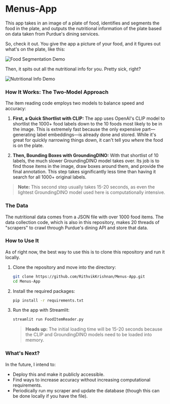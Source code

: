 # Menus-App

This app takes in an image of a plate of food, identifies and segments the food in the plate, and outputs the nutritional information of the plate based on data taken from Purdue's dining services.

So, check it out. You give the app a picture of your food, and it figures out what's on the plate, like this:

![Food Segmentation Demo](assets/Demo1.png)

Then, it spits out all the nutritional info for you. Pretty sick, right?

![Nutritional Info Demo](assets/Demo2.png)

### How It Works: The Two-Model Approach

The item reading code employs two models to balance speed and accuracy:

1.  **First, a Quick Shortlist with CLIP:** The app uses OpenAI's CLIP model to shortlist the 1000+ food labels down to the 10 foods most likely to be in the image. This is extremely fast because the only expensive part—generating label embeddings—is already done and stored. While it's great for quickly narrowing things down, it can't tell you *where* the food is on the plate.

2.  **Then, Bounding Boxes with GroundingDINO:** With that shortlist of 10 labels, the much slower GroundingDINO model takes over. Its job is to find those items in the image, draw boxes around them, and provide the final annotation. This step takes significantly less time than having it search for all 1000+ original labels.

> **Note:** This second step usually takes 15-20 seconds, as even the lightest GroundingDINO model used here is computationally intensive.

### The Data

The nutritional data comes from a JSON file with over 1000 food items. The data collection code, which is also in this repository, makes 20 threads of "scrapers" to crawl through Purdue's dining API and store that data.

### How to Use It

As of right now, the best way to use this is to clone this repository and run it locally.

1.  Clone the repository and move into the directory:
    ```sh
    git clone https://github.com/RithvikKrishnan/Menus-App.git
    cd Menus-App
    ```

2.  Install the required packages:
    ```sh
    pip install -r requirements.txt
    ```

3.  Run the app with Streamlit:
    ```sh
    streamlit run FoodItemReader.py
    ```
    > **Heads up:** The initial loading time will be 15-20 seconds because the CLIP and GroundingDINO models need to be loaded into memory.

### What's Next?

In the future, I intend to:
*   Deploy this and make it publicly accessible.
*   Find ways to increase accuracy without increasing computational requirements.
*   Periodically run my scraper and update the database (though this can be done locally if you have the file).
